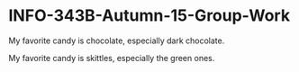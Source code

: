 # INFO-343B-Autumn-15-Group-Work

My favorite candy is chocolate, especially dark chocolate.

My favorite candy is skittles, especially the green ones.